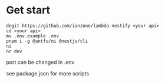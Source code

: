 # Get start

```
degit https://github.com/ianzone/lambda-nestify <your api>
cd <your api>
mv .env.example .env
pnpm i -g @antfu/ni @nestjs/cli
ni
nr dev
```

port can be changed in .env

see package.json for more scripts

